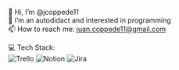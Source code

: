 👋 Hi, I’m @jcoppede11<br>
👀 I’m an autodidact and interested in programming<br>
📫 How to reach me: juan.coppede11@gmail.com<br>

💻 Tech Stack:<br>
![Trello](https://img.shields.io/badge/Trello-%23026AA7.svg?style=for-the-badge&logo=Trello&logoColor=white) ![Notion](https://img.shields.io/badge/Notion-%23000000.svg?style=for-the-badge&logo=notion&logoColor=white) ![Jira](https://img.shields.io/badge/jira-%230A0FFF.svg?style=for-the-badge&logo=jira&logoColor=white)
